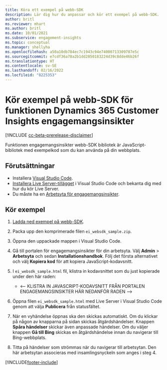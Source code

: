 ```yaml
---
title: Köra ett exempel på webb-SDK
description: Lär dig hur du anpassar och kör ett exempel på webb-SDK.
author: britl
ms.reviewer: mhart
ms.author: britl
ms.date: 10/01/2021
ms.subservice: engagement-insights
ms.topic: conceptual
ms.manager: shellyha
ms.openlocfilehash: a50a10db784ec7c1943c94e74000713309787e5c
ms.sourcegitcommit: e7cdf36a78a2b1dd2850183224d39c8dde46b26f
ms.translationtype: HT
ms.contentlocale: sv-SE
ms.lasthandoff: 02/16/2022
ms.locfileid: "8225353"
---
```

# <a name="run-the-web-sdk-sample-for-dynamics-365-customer-insights-engagement-insights-capability"></a>Kör exempel på webb-SDK för funktionen Dynamics 365 Customer Insights engagemangsinsikter

[!INCLUDE [cc-beta-prerelease-disclaimer](includes/cc-beta-prerelease-disclaimer.md)]

Funktionen engagemangsinsikter webb-SDK bibliotek är JavaScript-bibliotek med exempelkod som du kan använda på din webbplats.

## <a name="prerequisites"></a>Förutsättningar

- Installera [Visual Studio Code](https://code.visualstudio.com/).
- [Installera Live Server-tillägget](https://marketplace.visualstudio.com/items?itemName=ritwickdey.LiveServer) i Visual Studio Code och bekanta dig med hur du kör Live Server.
- Du måste ha en [Arbetsyta för engagemangsinsikter](create-workspace.md).

## <a name="run-sample"></a>Kör exempel

1. [Ladda ned exempel på webb-SDK](https://download.pi.dynamics.com/sdk/EngagementInsightsSamples/ei_websdk_sample.zip).

1. Packa upp den komprimerade filen `ei_websdk_sample.zip`.

1. Öppna den uppackade mappen i Visual Studio Code.

1. Gå till portalen för engagemangsinsikter för din arbetsyta. Välj **Admin** > **Arbetsyta** och sedan **Installationshandbok**. Följ det första alternativet och välj **Kopiera kod** för att kopiera JavaScript-kodavsnitt.

1. I `ei_websdk_sample.html` fil, klistra in kodavsnittet som du just kopierade under den här raden:

   - <-- KLISTRA IN JAVASCRIPT-KODAVSNITT FRÅN PORTALEN ENGAGEMANGSINSIKTER HÄR NEDANFÖR RADEN -->

1. Öppna filen `ei_websdk_sample.html` med Live Server i Visual Studio Code genom att välja **Publicera** från statusfältet.

1. När en vyhändelse öppnas ska den skickas automatiskt. Om du klickar på någon av knapparna på sidan skickas åtgärdshändelser. Knappen **Spåra händelser** skickar även anpassade händelser. Om du väljer knappen **Gå till Bing** skickas en åtgärdshändelse innan du navigerar till Bing-webbplats.

1. Titta på händelser som strömmas när du navigerar till arbetsytan. Den här arbetsytan associeras med insamlingsnyckeln som anges i steg 4.


[!INCLUDE[footer-include](../includes/footer-banner.md)]

